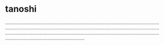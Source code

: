 # tanoshi

....................................................................................................................................................................................................................................................................................................................................................................................................................................................